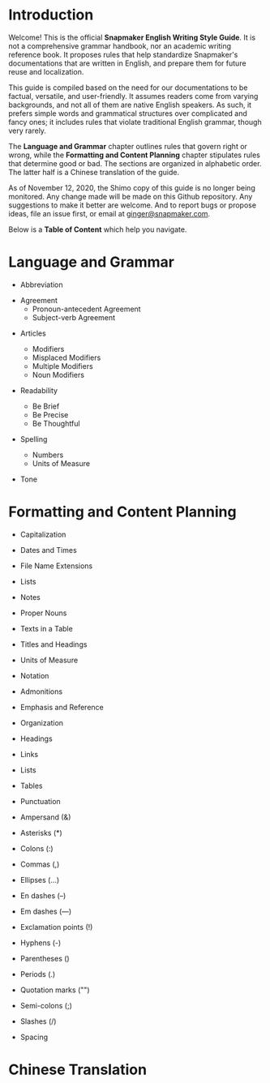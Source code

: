 # Introduction

Welcome! This is the official **Snapmaker English Writing Style Guide**. It is not a comprehensive grammar handbook, nor an academic writing reference book. It proposes rules that help standardize Snapmaker's documentations that are written in English, and prepare them for future reuse and localization. 

This guide is compiled based on the need for our documentations to be factual, versatile, and user-friendly. It assumes readers come from varying backgrounds, and not all of them are native English speakers. As such, it prefers simple words and grammatical structures over complicated and fancy ones; it includes rules that violate traditional English grammar, though very rarely.

The **Language and Grammar** chapter outlines rules that govern right or wrong, while the **Formatting and Content Planning** chapter stipulates rules that determine good or bad. The sections are organized in alphabetic order. The latter half is a Chinese translation of the guide.

As of November 12, 2020, the Shimo copy of this guide is no longer being monitored. Any change made will be made on this Github repository. Any suggestions to make it better are welcome. And to report bugs or propose ideas, file an issue first, or email at ginger@snapmaker.com.

Below is a **Table of Content** which help you navigate.

# Language and Grammar
* Abbreviation
- Agreement
  * Pronoun-antecedent Agreement
  * Subject-verb Agreement

* Articles
  * Modifiers
  * Misplaced Modifiers
  * Multiple Modifiers
  * Noun Modifiers

* Readability
  * Be Brief
  * Be Precise
  * Be Thoughtful

* Spelling
  * Numbers
  * Units of Measure

* Tone

# Formatting and Content Planning

* Capitalization
 * Dates and Times
 * File Name Extensions
 * Lists
 * Notes
 * Proper Nouns
 * Texts in a Table
 * Titles and Headings
 * Units of Measure

* Notation
 * Admonitions
 * Emphasis and Reference

* Organization
 * Headings
 * Links
 * Lists
 * Tables

* Punctuation
 * Ampersand (&)
 * Asterisks (\*)
 * Colons (:)
 * Commas (,)
 * Ellipses (...)
 * En dashes (–)
 * Em dashes (—)
 * Exclamation points (!)
 * Hyphens (-)
 * Parentheses ()
 * Periods (.)
 * Quotation marks ("")
 * Semi-colons (;)
 * Slashes (/)

* Spacing

# Chinese Translation
